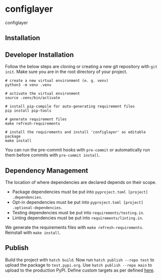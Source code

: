 # configlayer

configlayer

## Installation

## Developer Installation

Follow the below steps are cloning or creating a new git repository with `git init`.
Make sure you are in the root directory of your project.

```shell
# create a new virtual environment (e. g. venv)
python3 -m venv .venv

# activate the virtual environment
source .venv/bin/activate

# install pip-compile for auto-generating requirement files
pip install pip-tools

# generate requirement files
make refresh-requirements

# install the requirements and install 'configlayer' as editable package
make install
```

You can run the pre-commit hooks with `pre-commit` or automatically run them before commits with `pre-commit install`.

## Dependency Management

The location of where dependencies are declared depends on their scope.

- Package dependencies must be put into `pyproject.toml [project] .dependencies`.
- Opt-in dependencies must be put into `pyproject.toml [project] .optional-dependencies`.
- Testing dependencies must be put into `requirements/testing.in`.
- Linting dependencies must be put into `requirements/linting.in`.

We generate the requirements files with `make refresh-requirements`. Reinstall with `make install`.

## Publish

Build the project with `hatch build`.
Now run `hatch publish --repo test` to upload the package to `test.pypi.org`.
Use `hatch publish --repo main` to upload to the production PyPI.
Define custom targets as per defined [here](https://hatch.pypa.io/latest/publish/#repository).
